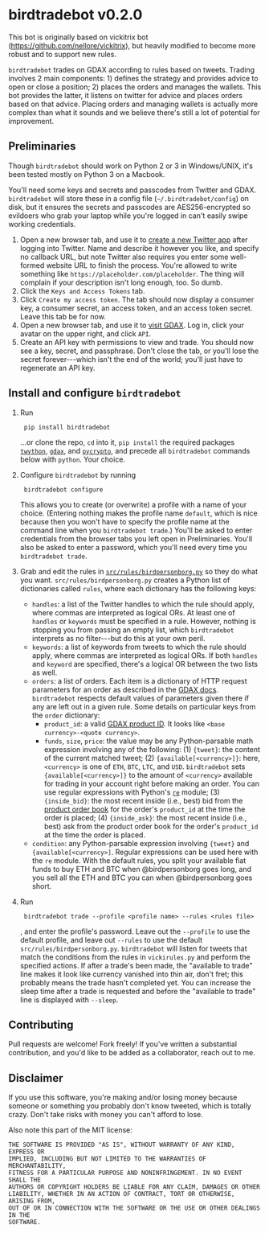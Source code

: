 # birdtradebot v0.2.0

This bot is originally based on vickitrix bot (https://github.com/nellore/vickitrix), but heavily modified to become more robust and to support new rules.

`birdtradebot` trades on GDAX according to rules based on tweets. Trading involves 2 main components: 1) defines the strategy and provides advice to open or close a position; 2) places the orders and manages the wallets. This bot provides the latter, it listens on twitter for advice and places orders based on that advice. Placing orders and managing wallets is actually more complex than what it sounds and we believe there's still a lot of potential for improvement.

## Preliminaries

Though `birdtradebot` should work on Python 2 or 3 in Windows/UNIX, it's been tested mostly on Python 3 on a Macbook.

You'll need some keys and secrets and passcodes from Twitter and GDAX. `birdtradebot` will store these in a config file (`~/.birdtradebot/config`) on disk, but it ensures the secrets and passcodes are AES256-encrypted so evildoers who grab your laptop while you're logged in can't easily swipe working credentials.

1. Open a new browser tab, and use it to [create a new Twitter app](https://apps.twitter.com/) after logging into Twitter. Name and describe it however you like, and specify no callback URL, but note Twitter also requires you enter some well-formed website URL to finish the process. You're allowed to write something like `https://placeholder.com/placeholder`. The thing will complain if your description isn't long enough, too. So dumb.
2. Click the `Keys and Access Tokens` tab.
3. Click `Create my access token`. The tab should now display a consumer key, a consumer secret, an access token, and an access token secret. Leave this tab be for now.
4. Open a new browser tab, and use it to [visit GDAX](https://gdax.com). Log in, click your avatar on the upper right, and click `API`.
5. Create an API key with permissions to view and trade. You should now see a key, secret, and passphrase. Don't close the tab, or you'll lose the secret forever---which isn't the end of the world; you'll just have to regenerate an API key.

## Install and configure `birdtradebot`
1. Run

        pip install birdtradebot
   ...or clone the repo, `cd` into it, `pip install` the required packages [`twython`](https://github.com/ryanmcgrath/twython), [`gdax`](https://github.com/danpaquin/GDAX-Python), and [`pycrypto`](https://pypi.python.org/pypi/pycrypto), and precede all `birdtradebot` commands below with `python`. Your choice.
2. Configure `birdtradebot` by running

        birdtradebot configure
    This allows you to create (or overwrite) a profile with a name of your choice. (Entering nothing makes the profile name `default`, which is nice because then you won't have to specify the profile name at the command line when you `birdtradebot trade`.) You'll be asked to enter credentials from the browser tabs you left open in Preliminaries. You'll also be asked to enter a password, which you'll need every time you `birdtradebot trade`.
3. Grab and edit the rules in [`src/rules/birdpersonborg.py`](src/rules/birdpersonborg.py) so they do what you want. `src/rules/birdpersonborg.py` creates a Python list of dictionaries called `rules`, where each dictionary has the following keys:
    * `handles`: a list of the Twitter handles to which the rule should apply, where commas are interpreted as logical ORs. At least one of `handles` or `keywords` must be specified in a rule. However, nothing is stopping you from passing an empty list, which `birdtradebot` interprets as no filter---but do this at your own peril.
    * `keywords`: a list of keywords from tweets to which the rule should apply, where commas are interpreted as logical ORs. If both `handles` and `keyword` are specified, there's a logical OR between the two lists as well.
    * `orders`: a list of orders. Each item is a dictionary of HTTP request parameters for an order as described in the [GDAX docs](https://docs.gdax.com/#orders). `birdtradebot` respects default values of parameters given there if any are left out in a given rule. Some details on particular keys from the `order` dictionary:
        * `product_id`: a valid [GDAX product ID](https://docs.gdax.com/#products). It looks like `<base currency>-<quote currency>`.
        * `funds`, `size`, `price`: the value may be any Python-parsable math expression involving any of the following: (1) `{tweet}`: the content of the current matched tweet; (2) `{available[<currency>]}`: here, `<currency>` is one of `ETH`, `BTC`, `LTC`, and `USD`. `birdtradebot` sets `{available[<currency>]}` to the amount of `<currency>` available for trading in your account right before making an order. You can use regular expressions with Python's [`re`](https://docs.python.org/2/library/re.html) module; (3) `{inside_bid}`: the most recent inside (i.e., best) bid from the [product order book](https://docs.gdax.com/#get-product-order-book) for the order's `product_id` at the time the order is placed; (4) `{inside_ask}`: the most recent inside (i.e., best) ask from the product order book for the order's `product_id` at the time the order is placed.
    * `condition`: any Python-parsable expression involving `{tweet}` and `{available[<currency>]`. Regular expressions can be used here with the `re` module.
With the default rules, you split your available fiat funds to buy ETH and BTC when @birdpersonborg goes long, and you sell all the ETH and BTC you can when @birdpersonborg goes short.
4. Run
        
        birdtradebot trade --profile <profile name> --rules <rules file>
        
   , and enter the profile's password. Leave out the `--profile` to use the default profile, and leave out `--rules` to use the default `src/rules/birdpersonborg.py`. `birdtradebot` will listen for tweets that match the conditions from the rules in `vickirules.py` and perform the specified actions.
   If after a trade's been made, the "available to trade" line makes it look like currency vanished into thin air, don't fret; this probably means the trade hasn't completed yet. You can increase the sleep time after a trade is requested and before the "available to trade" line is displayed with `--sleep`.

## Contributing

Pull requests are welcome! Fork freely! If you've written a substantial contribution, and you'd like to be added as a collaborator, reach out to me.

## Disclaimer

If you use this software, you're making and/or losing money because someone or something you probably don't know tweeted, which is totally crazy. Don't take risks with money you can't afford to lose.

Also note this part of the MIT license:
```
THE SOFTWARE IS PROVIDED "AS IS", WITHOUT WARRANTY OF ANY KIND, EXPRESS OR
IMPLIED, INCLUDING BUT NOT LIMITED TO THE WARRANTIES OF MERCHANTABILITY,
FITNESS FOR A PARTICULAR PURPOSE AND NONINFRINGEMENT. IN NO EVENT SHALL THE
AUTHORS OR COPYRIGHT HOLDERS BE LIABLE FOR ANY CLAIM, DAMAGES OR OTHER
LIABILITY, WHETHER IN AN ACTION OF CONTRACT, TORT OR OTHERWISE, ARISING FROM,
OUT OF OR IN CONNECTION WITH THE SOFTWARE OR THE USE OR OTHER DEALINGS IN THE
SOFTWARE.
```

